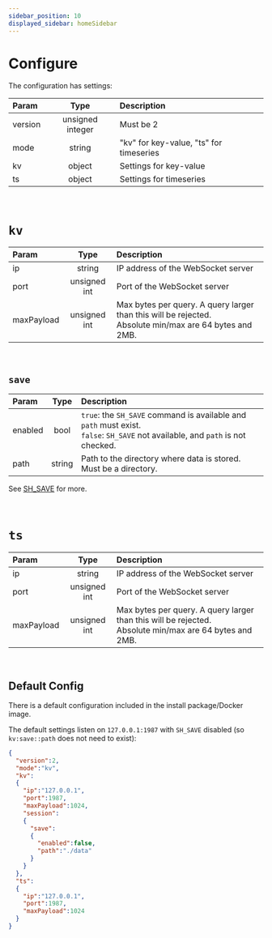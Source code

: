 ```yaml
---
sidebar_position: 10
displayed_sidebar: homeSidebar
---
```


# Configure

The configuration has settings:

|Param|Type|Description|
|:---|:---:|:---|
|version|unsigned integer|Must be 2|
|mode|string|"kv" for key-value, "ts" for timeseries|
|kv|object|Settings for key-value|
|ts|object|Settings for timeseries|

<br/>

# `kv`

|Param|Type|Description|
|:---|:---:|:---|
|ip|string|IP address of the WebSocket server|
|port|unsigned int|Port of the WebSocket server|
|maxPayload|unsigned int|Max bytes per query. A query larger than this will be rejected.<br/>Absolute min/max are 64 bytes and 2MB.|

<br/>

## `save`

|Param|Type|Description|
|:---|:---:|:---|
|enabled|bool|`true`: the `SH_SAVE` command is available and `path` must exist. <br/>`false`: `SH_SAVE` not available, and `path` is not checked.|
|path|string|Path to the directory where data is stored. Must be a directory.|

See [SH_SAVE](../api/sessions/sh-save) for more.

<br/>

# `ts`

|Param|Type|Description|
|:---|:---:|:---|
|ip|string|IP address of the WebSocket server|
|port|unsigned int|Port of the WebSocket server|
|maxPayload|unsigned int|Max bytes per query. A query larger than this will be rejected.<br/>Absolute min/max are 64 bytes and 2MB.|


<br/>

## Default Config

There is a default configuration included in the install package/Docker image. 

The default settings listen on `127.0.0.1:1987` with `SH_SAVE` disabled (so `kv:save::path` does not need to exist):

```json title="default.json"
{
  "version":2,
  "mode":"kv",
  "kv":
  {
    "ip":"127.0.0.1",
    "port":1987,
    "maxPayload":1024,
    "session":
    {
      "save":
      {
        "enabled":false,
        "path":"./data"
      }
    }
  },
  "ts":
  {
    "ip":"127.0.0.1",
    "port":1987,
    "maxPayload":1024
  }
}

```
